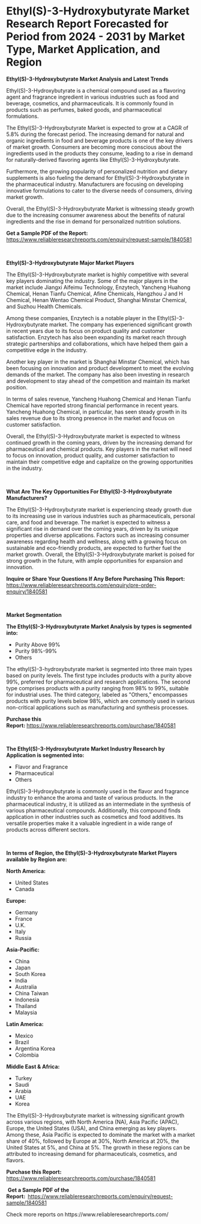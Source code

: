 <p><h1>Ethyl(S)-3-Hydroxybutyrate Market Research Report Forecasted for Period from 2024 -  2031 by Market Type, Market Application, and Region</h1></p><p><strong>Ethyl(S)-3-Hydroxybutyrate Market Analysis and Latest Trends</strong></p>
<p><p>Ethyl(S)-3-Hydroxybutyrate is a chemical compound used as a flavoring agent and fragrance ingredient in various industries such as food and beverage, cosmetics, and pharmaceuticals. It is commonly found in products such as perfumes, baked goods, and pharmaceutical formulations.</p><p>The Ethyl(S)-3-Hydroxybutyrate Market is expected to grow at a CAGR of 5.8% during the forecast period. The increasing demand for natural and organic ingredients in food and beverage products is one of the key drivers of market growth. Consumers are becoming more conscious about the ingredients used in the products they consume, leading to a rise in demand for naturally-derived flavoring agents like Ethyl(S)-3-Hydroxybutyrate.</p><p>Furthermore, the growing popularity of personalized nutrition and dietary supplements is also fueling the demand for Ethyl(S)-3-Hydroxybutyrate in the pharmaceutical industry. Manufacturers are focusing on developing innovative formulations to cater to the diverse needs of consumers, driving market growth.</p><p>Overall, the Ethyl(S)-3-Hydroxybutyrate Market is witnessing steady growth due to the increasing consumer awareness about the benefits of natural ingredients and the rise in demand for personalized nutrition solutions.</p></p>
<p><strong>Get a Sample PDF of the Report:&nbsp;</strong> <a href="https://www.reliableresearchreports.com/enquiry/request-sample/1840581">https://www.reliableresearchreports.com/enquiry/request-sample/1840581</a></p>
<p>&nbsp;</p>
<p><strong>Ethyl(S)-3-Hydroxybutyrate Major Market Players</strong></p>
<p><p>The Ethyl(S)-3-Hydroxybutyrate market is highly competitive with several key players dominating the industry. Some of the major players in the market include Jiangxi Aifeimu Technology, Enzytech, Yancheng Huahong Chemical, Henan Tianfu Chemical, Afine Chemicals, Hangzhou J and H Chemical, Henan Wentao Chemical Product, Shanghai Minstar Chemical, and Suzhou Health Chemicals.</p><p>Among these companies, Enzytech is a notable player in the Ethyl(S)-3-Hydroxybutyrate market. The company has experienced significant growth in recent years due to its focus on product quality and customer satisfaction. Enzytech has also been expanding its market reach through strategic partnerships and collaborations, which have helped them gain a competitive edge in the industry.</p><p>Another key player in the market is Shanghai Minstar Chemical, which has been focusing on innovation and product development to meet the evolving demands of the market. The company has also been investing in research and development to stay ahead of the competition and maintain its market position.</p><p>In terms of sales revenue, Yancheng Huahong Chemical and Henan Tianfu Chemical have reported strong financial performance in recent years. Yancheng Huahong Chemical, in particular, has seen steady growth in its sales revenue due to its strong presence in the market and focus on customer satisfaction.</p><p>Overall, the Ethyl(S)-3-Hydroxybutyrate market is expected to witness continued growth in the coming years, driven by the increasing demand for pharmaceutical and chemical products. Key players in the market will need to focus on innovation, product quality, and customer satisfaction to maintain their competitive edge and capitalize on the growing opportunities in the industry.</p></p>
<p>&nbsp;</p>
<p><strong>What Are The Key Opportunities For Ethyl(S)-3-Hydroxybutyrate Manufacturers?</strong></p>
<p><p>The Ethyl(S)-3-Hydroxybutyrate market is experiencing steady growth due to its increasing use in various industries such as pharmaceuticals, personal care, and food and beverage. The market is expected to witness a significant rise in demand over the coming years, driven by its unique properties and diverse applications. Factors such as increasing consumer awareness regarding health and wellness, along with a growing focus on sustainable and eco-friendly products, are expected to further fuel the market growth. Overall, the Ethyl(S)-3-Hydroxybutyrate market is poised for strong growth in the future, with ample opportunities for expansion and innovation.</p></p>
<p><strong>Inquire or Share Your Questions If Any Before Purchasing This Report:</strong> <a href="https://www.reliableresearchreports.com/enquiry/pre-order-enquiry/1840581">https://www.reliableresearchreports.com/enquiry/pre-order-enquiry/1840581</a></p>
<p>&nbsp;</p>
<p><strong>Market Segmentation</strong></p>
<p><strong>The Ethyl(S)-3-Hydroxybutyrate Market Analysis by types is segmented into:</strong></p>
<p><ul><li>Purity Above 99%</li><li>Purity 98%-99%</li><li>Others</li></ul></p>
<p><p>The ethyl(S)-3-hydroxybutyrate market is segmented into three main types based on purity levels. The first type includes products with a purity above 99%, preferred for pharmaceutical and research applications. The second type comprises products with a purity ranging from 98% to 99%, suitable for industrial uses. The third category, labeled as "Others," encompasses products with purity levels below 98%, which are commonly used in various non-critical applications such as manufacturing and synthesis processes.</p></p>
<p><strong>Purchase this Report:&nbsp;</strong><a href="https://www.reliableresearchreports.com/purchase/1840581">https://www.reliableresearchreports.com/purchase/1840581</a></p>
<p>&nbsp;</p>
<p><strong>The Ethyl(S)-3-Hydroxybutyrate Market Industry Research by Application is segmented into:</strong></p>
<p><ul><li>Flavor and Fragrance</li><li>Pharmaceutical</li><li>Others</li></ul></p>
<p><p>Ethyl(S)-3-Hydroxybutyrate is commonly used in the flavor and fragrance industry to enhance the aroma and taste of various products. In the pharmaceutical industry, it is utilized as an intermediate in the synthesis of various pharmaceutical compounds. Additionally, this compound finds application in other industries such as cosmetics and food additives. Its versatile properties make it a valuable ingredient in a wide range of products across different sectors.</p></p>
<p>&nbsp;</p>
<p><strong>In terms of Region, the Ethyl(S)-3-Hydroxybutyrate Market Players available by Region are:</strong></p>
<p>
    <p> <strong> North America: </strong>
        <ul>
            <li>United States</li>
            <li>Canada</li>
        </ul>
        </p> 
    <p> <strong> Europe: </strong>
        <ul>
            <li>Germany</li>
            <li>France</li>
            <li>U.K.</li>
            <li>Italy</li>
            <li>Russia</li>
        </ul>
        </p> 
    <p> <strong> Asia-Pacific: </strong>
        <ul>
            <li>China</li>
            <li>Japan</li>
            <li>South Korea</li>
            <li>India</li>
            <li>Australia</li>
            <li>China Taiwan</li>
            <li>Indonesia</li>
            <li>Thailand</li>
            <li>Malaysia</li>
        </ul>
        </p> 
    <p> <strong> Latin America: </strong>
        <ul>
            <li>Mexico</li>
            <li>Brazil</li>
            <li>Argentina Korea</li>
            <li>Colombia</li>
        </ul>
        </p> 
    <p> <strong> Middle East & Africa: </strong>
        <ul>
            <li>Turkey</li>
            <li>Saudi</li>
            <li>Arabia</li>
            <li>UAE</li>
            <li>Korea</li>
        </ul>
    </p>
    </p>
<p><p>The Ethyl(S)-3-Hydroxybutyrate market is witnessing significant growth across various regions, with North America (NA), Asia Pacific (APAC), Europe, the United States (USA), and China emerging as key players. Among these, Asia Pacific is expected to dominate the market with a market share of 40%, followed by Europe at 30%, North America at 20%, the United States at 5%, and China at 5%. The growth in these regions can be attributed to increasing demand for pharmaceuticals, cosmetics, and flavors.</p></p>
<p><strong>Purchase this Report: </strong><a href="https://www.reliableresearchreports.com/purchase/1840581">https://www.reliableresearchreports.com/purchase/1840581</a></p>
<p>&nbsp;<strong>Get a Sample PDF of the Report:&nbsp;&nbsp;</strong><a href="https://www.reliableresearchreports.com/enquiry/request-sample/1840581">https://www.reliableresearchreports.com/enquiry/request-sample/1840581</a></p>
<p><strong></strong></p>
<p>Check more reports on https://www.reliableresearchreports.com/</p>